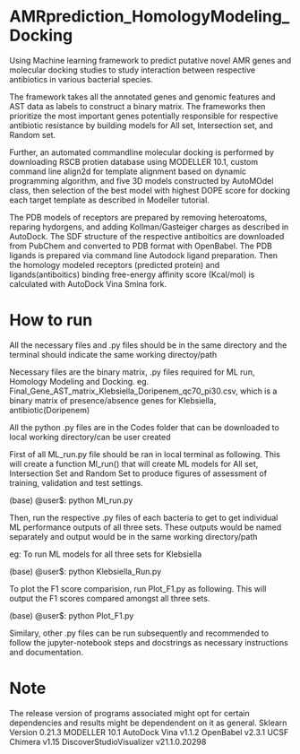 # AMRprediction_HomologyModeling_Docking
Using Machine learning framework to predict putative novel AMR genes and molecular docking studies to study interaction between respective antibiotics in various bacterial species.

The framework takes all the annotated genes and genomic features and AST data as labels to construct a binary matrix. The frameworks then prioritize the most important genes potentially responsible for respective antibiotic resistance by building models for All set, Intersection set, and Random set.

Further, an automated commandline molecular docking is performed by downloading RSCB protien database using MODELLER 10.1, custom command line align2d for template alignment based on dynamic programming algorithm, and five 3D models constructed by AutoMOdel class, then selection of the best model with highest DOPE score for docking each target template as described in Modeller tutorial.

The PDB models of receptors are prepared by removing heteroatoms, reparing hydorgens, and adding Kollman/Gasteiger charges as described in AutoDock. The SDF structure of the respective antiboitics are downloaded from PubChem and converted to PDB format with OpenBabel. The PDB ligands is prepared via command line Autodock ligand preparation. Then the homology modeled receptors (predicted protein) and ligands(antiboitics) binding free-energy affinity score (Kcal/mol) is calculated with AutoDock Vina Smina fork. 

# How to run
All the necessary files and .py files should be in the same directory and the terminal should indicate the same working directoy/path

Necessary files are the binary matrix, .py files required for ML run, Homology Modeling and Docking. eg. Final_Gene_AST_matrix_Klebsiella_Doripenem_qc70_pi30.csv, which is a binary matrix of presence/absence genes for Klebsiella, antibiotic(Doripenem)

All the python .py files are in the Codes folder that can be downloaded to local working directory/can be user created

First of all ML_run.py file should be ran in local terminal as following. This will create a function Ml_run() that will create ML models for All set, Intersection Set and Random Set to produce figures of assessment of training, validation and test settings.

(base) @user$: python Ml_run.py 

Then, run the respective .py files of each bacteria to get  to get individual ML performance outputs of all three sets. These outputs would be named separately and output would be in the same working directory/path

eg: To run ML models for all three sets for Klebsiella

(base) @user$: python Klebsiella_Run.py

To plot the F1 score comparision, run Plot_F1.py as following. This will output the F1 scores compared amongst all three sets.

(base) @user$: python Plot_F1.py

Similary, other .py files can be run subsequently and recommended to follow the jupyter-notebook steps and docstrings as necessary instructions and documentation.

# Note

The release version of programs associated might opt for certain dependencies and results might be dependendent on it as general. 
Sklearn Version 0.21.3
MODELLER 10.1
AutoDock Vina v1.1.2
OpenBabel v2.3.1
UCSF Chimera v1.15
DiscoverStudioVisualizer v21.1.0.20298

